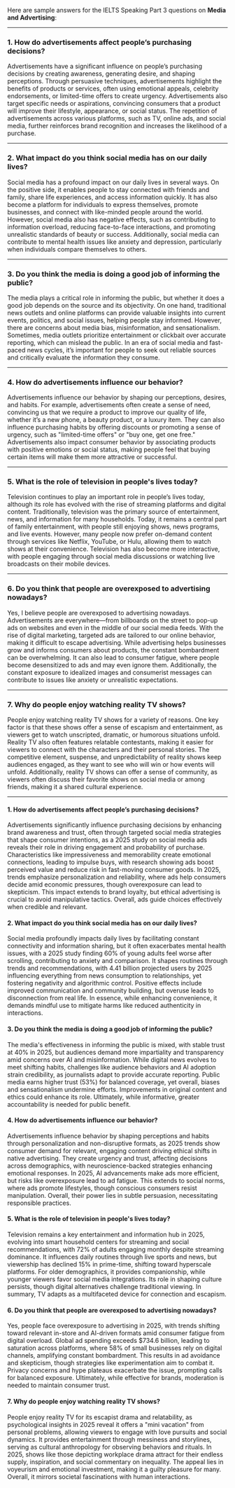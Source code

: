 Here are sample answers for the IELTS Speaking Part 3 questions on **Media and Advertising**:

---

### **1. How do advertisements affect people’s purchasing decisions?**

Advertisements have a significant influence on people’s purchasing decisions by creating awareness, generating desire, and shaping perceptions. Through persuasive techniques, advertisements highlight the benefits of products or services, often using emotional appeals, celebrity endorsements, or limited-time offers to create urgency. Advertisements also target specific needs or aspirations, convincing consumers that a product will improve their lifestyle, appearance, or social status. The repetition of advertisements across various platforms, such as TV, online ads, and social media, further reinforces brand recognition and increases the likelihood of a purchase.

---

### **2. What impact do you think social media has on our daily lives?**

Social media has a profound impact on our daily lives in several ways. On the positive side, it enables people to stay connected with friends and family, share life experiences, and access information quickly. It has also become a platform for individuals to express themselves, promote businesses, and connect with like-minded people around the world. However, social media also has negative effects, such as contributing to information overload, reducing face-to-face interactions, and promoting unrealistic standards of beauty or success. Additionally, social media can contribute to mental health issues like anxiety and depression, particularly when individuals compare themselves to others.

---

### **3. Do you think the media is doing a good job of informing the public?**

The media plays a critical role in informing the public, but whether it does a good job depends on the source and its objectivity. On one hand, traditional news outlets and online platforms can provide valuable insights into current events, politics, and social issues, helping people stay informed. However, there are concerns about media bias, misinformation, and sensationalism. Sometimes, media outlets prioritize entertainment or clickbait over accurate reporting, which can mislead the public. In an era of social media and fast-paced news cycles, it’s important for people to seek out reliable sources and critically evaluate the information they consume.

---

### **4. How do advertisements influence our behavior?**

Advertisements influence our behavior by shaping our perceptions, desires, and habits. For example, advertisements often create a sense of need, convincing us that we require a product to improve our quality of life, whether it’s a new phone, a beauty product, or a luxury item. They can also influence purchasing habits by offering discounts or promoting a sense of urgency, such as "limited-time offers" or "buy one, get one free." Advertisements also impact consumer behavior by associating products with positive emotions or social status, making people feel that buying certain items will make them more attractive or successful.

---

### **5. What is the role of television in people's lives today?**

Television continues to play an important role in people’s lives today, although its role has evolved with the rise of streaming platforms and digital content. Traditionally, television was the primary source of entertainment, news, and information for many households. Today, it remains a central part of family entertainment, with people still enjoying shows, news programs, and live events. However, many people now prefer on-demand content through services like Netflix, YouTube, or Hulu, allowing them to watch shows at their convenience. Television has also become more interactive, with people engaging through social media discussions or watching live broadcasts on their mobile devices.

---

### **6. Do you think that people are overexposed to advertising nowadays?**

Yes, I believe people are overexposed to advertising nowadays. Advertisements are everywhere—from billboards on the street to pop-up ads on websites and even in the middle of our social media feeds. With the rise of digital marketing, targeted ads are tailored to our online behavior, making it difficult to escape advertising. While advertising helps businesses grow and informs consumers about products, the constant bombardment can be overwhelming. It can also lead to consumer fatigue, where people become desensitized to ads and may even ignore them. Additionally, the constant exposure to idealized images and consumerist messages can contribute to issues like anxiety or unrealistic expectations.

---

### **7. Why do people enjoy watching reality TV shows?**

People enjoy watching reality TV shows for a variety of reasons. One key factor is that these shows offer a sense of escapism and entertainment, as viewers get to watch unscripted, dramatic, or humorous situations unfold. Reality TV also often features relatable contestants, making it easier for viewers to connect with the characters and their personal stories. The competitive element, suspense, and unpredictability of reality shows keep audiences engaged, as they want to see who will win or how events will unfold. Additionally, reality TV shows can offer a sense of community, as viewers often discuss their favorite shows on social media or among friends, making it a shared cultural experience.

---


#### 1. How do advertisements affect people’s purchasing decisions?
Advertisements significantly influence purchasing decisions by enhancing brand awareness and trust, often through targeted social media strategies that shape consumer intentions, as a 2025 study on social media ads reveals their role in driving engagement and probability of purchase. Characteristics like impressiveness and memorability create emotional connections, leading to impulse buys, with research showing ads boost perceived value and reduce risk in fast-moving consumer goods. In 2025, trends emphasize personalization and reliability, where ads help consumers decide amid economic pressures, though overexposure can lead to skepticism. This impact extends to brand loyalty, but ethical advertising is crucial to avoid manipulative tactics. Overall, ads guide choices effectively when credible and relevant.

#### 2. What impact do you think social media has on our daily lives?
Social media profoundly impacts daily lives by facilitating constant connectivity and information sharing, but it often exacerbates mental health issues, with a 2025 study finding 60% of young adults feel worse after scrolling, contributing to anxiety and comparison. It shapes routines through trends and recommendations, with 4.41 billion projected users by 2025 influencing everything from news consumption to relationships, yet fostering negativity and algorithmic control. Positive effects include improved communication and community building, but overuse leads to disconnection from real life. In essence, while enhancing convenience, it demands mindful use to mitigate harms like reduced authenticity in interactions.

#### 3. Do you think the media is doing a good job of informing the public?
The media's effectiveness in informing the public is mixed, with stable trust at 40% in 2025, but audiences demand more impartiality and transparency amid concerns over AI and misinformation. While digital news evolves to meet shifting habits, challenges like audience behaviors and AI adoption strain credibility, as journalists adapt to provide accurate reporting. Public media earns higher trust (53%) for balanced coverage, yet overall, biases and sensationalism undermine efforts. Improvements in original content and ethics could enhance its role. Ultimately, while informative, greater accountability is needed for public benefit.

#### 4. How do advertisements influence our behavior?
Advertisements influence behavior by shaping perceptions and habits through personalization and non-disruptive formats, as 2025 trends show consumer demand for relevant, engaging content driving ethical shifts in native advertising. They create urgency and trust, affecting decisions across demographics, with neuroscience-backed strategies enhancing emotional responses. In 2025, AI advancements make ads more efficient, but risks like overexposure lead to ad fatigue. This extends to social norms, where ads promote lifestyles, though conscious consumers resist manipulation. Overall, their power lies in subtle persuasion, necessitating responsible practices.

#### 5. What is the role of television in people's lives today?
Television remains a key entertainment and information hub in 2025, evolving into smart household centers for streaming and social recommendations, with 72% of adults engaging monthly despite streaming dominance. It influences daily routines through live sports and news, but viewership has declined 15% in prime-time, shifting toward hyperscale platforms. For older demographics, it provides companionship, while younger viewers favor social media integrations. Its role in shaping culture persists, though digital alternatives challenge traditional viewing. In summary, TV adapts as a multifaceted device for connection and escapism.

#### 6. Do you think that people are overexposed to advertising nowadays?
Yes, people face overexposure to advertising in 2025, with trends shifting toward relevant in-store and AI-driven formats amid consumer fatigue from digital overload. Global ad spending exceeds $734.6 billion, leading to saturation across platforms, where 58% of small businesses rely on digital channels, amplifying constant bombardment. This results in ad avoidance and skepticism, though strategies like experimentation aim to combat it. Privacy concerns and hype plateaus exacerbate the issue, prompting calls for balanced exposure. Ultimately, while effective for brands, moderation is needed to maintain consumer trust.

#### 7. Why do people enjoy watching reality TV shows?
People enjoy reality TV for its escapist drama and relatability, as psychological insights in 2025 reveal it offers a "mini vacation" from personal problems, allowing viewers to engage with love pursuits and social dynamics. It provides entertainment through messiness and storylines, serving as cultural anthropology for observing behaviors and rituals. In 2025, shows like those depicting workplace drama attract for their endless supply, inspiration, and social commentary on inequality. The appeal lies in voyeurism and emotional investment, making it a guilty pleasure for many. Overall, it mirrors societal fascinations with human interactions.
